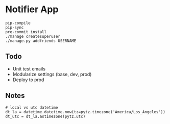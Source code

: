 # Notifier App

```
pip-compile
pip-sync
pre-commit install
./manage createsuperuser
./manage.py addfriends USERNAME
```

## Todo

- Unit test emails
- Modularize settings (base, dev, prod)
- Deploy to prod

## Notes

```
# local vs utc datetime
dt_la = datetime.datetime.now(tz=pytz.timezone('America/Los_Angeles'))
dt_utc = dt_la.astimezone(pytz.utc)
```
